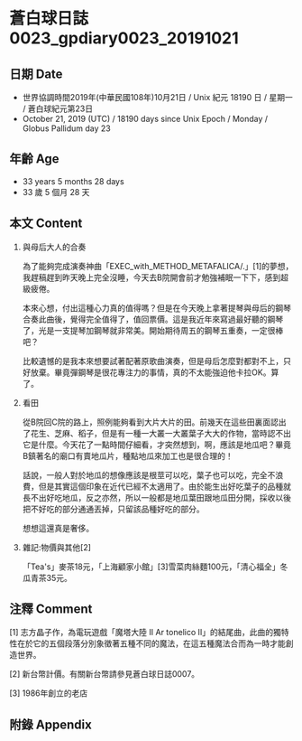 [_metadata_:encoding]: - "utf-8"
[_metadata_:fileformat]: - "markdown"
[_metadata_:MIME_type]: - "text/plain"
[_metadata_:markdown_version]: - "commonmark version 0.29"
[_metadata_:markdown_spec]: - "https://spec.commonmark.org/0.29/"

# 蒼白球日誌0023_gpdiary0023_20191021 #

## 日期 Date ##

* 世界協調時間2019年(中華民國108年)10月21日 / Unix 紀元 18190 日 / 星期一 / 蒼白球紀元第23日
* October 21, 2019 (UTC) / 18190 days since Unix Epoch / Monday / Globus Pallidum day 23

## 年齡 Age ##

* 33 years 5 months 28 days
* 33 歲 5 個月 28 天

## 本文 Content ##

1. 與母后大人的合奏

    為了能夠完成演奏神曲「EXEC_with_METHOD_METAFALICA/.」[1]的夢想，我趕稿趕到昨天晚上完全沒睡，今天去B院開會前才勉強補眠一下下，感到超級疲倦。

    本來心想，付出這種心力真的值得嗎？但是在今天晚上拿著提琴與母后的鋼琴合奏此曲後，覺得完全值得了，值回票價。這是我近年來寫過最好聽的鋼琴了，光是一支提琴加鋼琴就非常美。開始期待周五的鋼琴五重奏，一定很棒吧？

    比較遺憾的是我本來想要試著配著原歌曲演奏，但是母后怎麼對都對不上，只好放棄。畢竟彈鋼琴是很花專注力的事情，真的不太能強迫他卡拉OK。算了。

2. 看田

    從B院回C院的路上，照例能夠看到大片大片的田。前幾天在這些田裏面認出了花生、芝麻、稻子，但是有一種一大叢一大叢葉子大大的作物，當時認不出它是什麼。今天花了一點時間仔細看，才突然想到，啊，應該是地瓜吧？畢竟B鎮著名的廟口有賣地瓜片，種點地瓜來加工也是很合理的！

    話說，一般人對於地瓜的想像應該是根莖可以吃，葉子也可以吃，完全不浪費，但是其實這個印象在近代已經不太適用了。由於能生出好吃葉子的品種就長不出好吃地瓜，反之亦然，所以一般都是地瓜葉田跟地瓜田分開，採收以後把不好吃的部分通通丟掉，只留該品種好吃的部分。

    想想這還真是奢侈。

3. 雜記:物價與其他[2]

    「Tea's」麥茶18元，「上海顧家小館」[3]雪菜肉絲麵100元，「清心福全」冬瓜青茶35元。

## 注釋 Comment ##

[1] 志方晶子作，為電玩遊戲「魔塔大陸 II Ar tonelico II」的結尾曲，此曲的獨特性在於它的五個段落分別象徵著五種不同的魔法，在這五種魔法合而為一時才能創造世界。

[2] 新台幣計價。有關新台幣請參見蒼白球日誌0007。

[3] 1986年創立的老店

## 附錄 Appendix ##
